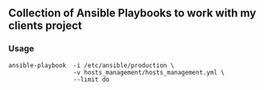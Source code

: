## Collection of Ansible Playbooks to work with my clients project


### Usage

```
ansible-playbook  -i /etc/ansible/production \
                  -v hosts_management/hosts_management.yml \
                  --limit do
```
